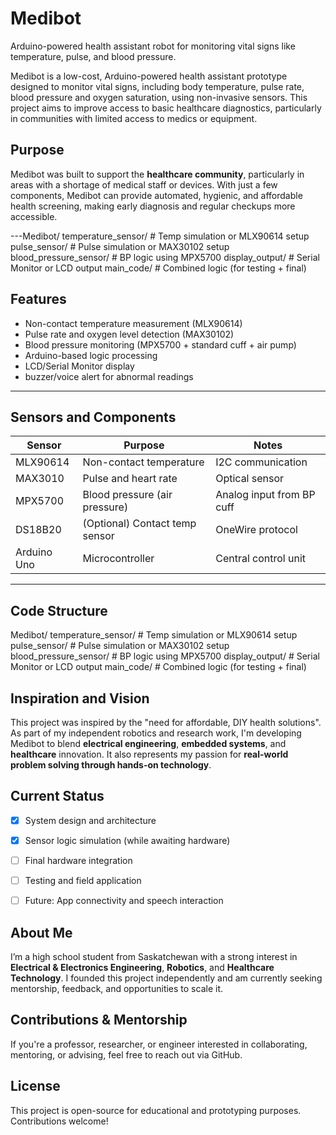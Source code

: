  # Medibot
Arduino-powered health assistant robot for monitoring vital signs like temperature, pulse, and blood pressure.
 

Medibot is a low-cost, Arduino-powered health assistant prototype designed to monitor vital signs, including body temperature, pulse rate, blood pressure and oxygen saturation, using non-invasive sensors. This project aims to improve access to basic healthcare diagnostics, particularly in communities with limited access to medics or equipment.


##  Purpose

Medibot was built to support the **healthcare community**, particularly in areas with a shortage of medical staff or devices. With just a few components, Medibot can provide automated, hygienic, and affordable health screening, making early diagnosis and regular checkups more accessible.

---Medibot/
temperature_sensor/ # Temp simulation or MLX90614 setup
 pulse_sensor/ # Pulse simulation or MAX30102 setup
 blood_pressure_sensor/ # BP logic using MPX5700
 display_output/ # Serial Monitor or LCD output
 main_code/ # Combined logic (for testing + final)
 

##  Features

-  Non-contact temperature measurement (MLX90614)
- Pulse rate and oxygen level detection (MAX30102)
-  Blood pressure monitoring (MPX5700 + standard cuff + air pump)
-  Arduino-based logic processing
-  LCD/Serial Monitor display
-  buzzer/voice alert for abnormal readings

---

##  Sensors and Components

| Sensor            | Purpose                         | Notes                           |
|-------------------|---------------------------------|----------------------------------|
|   MLX90614      | Non-contact temperature          | I2C communication                |
|    MAX3010      | Pulse and heart rate             | Optical sensor                   |
|    MPX5700      | Blood pressure (air pressure)    | Analog input from BP cuff        |
|    DS18B20       | (Optional) Contact temp sensor   | OneWire protocol                 |
|    Arduino Uno  | Microcontroller                  | Central control unit             |

---

##  Code Structure

Medibot/
 temperature_sensor/ # Temp simulation or MLX90614 setup
 pulse_sensor/ # Pulse simulation or MAX30102 setup
blood_pressure_sensor/ # BP logic using MPX5700
 display_output/ # Serial Monitor or LCD output
 main_code/ # Combined logic (for testing + final)


## Inspiration and Vision

This project was inspired by the "need for affordable, DIY health solutions". As part of my independent robotics and research work, I'm developing Medibot to blend **electrical engineering**, **embedded systems**, and **healthcare** innovation. It also represents my passion for **real-world problem solving through hands-on technology**.


##  Current Status

- [x] System design and architecture
- [x] Sensor logic simulation (while awaiting hardware)
- [ ] Final hardware integration
- [ ] Testing and field application
- [ ] Future: App connectivity and speech interaction


##  About Me

I’m a high school student from Saskatchewan with a strong interest in **Electrical & Electronics Engineering**, **Robotics**, and **Healthcare Technology**. I founded this project independently and am currently seeking mentorship, feedback, and opportunities to scale it.



##  Contributions & Mentorship

If you're a professor, researcher, or engineer interested in collaborating, mentoring, or advising, feel free to reach out via GitHub. 




  




##  License

This project is open-source for educational and prototyping purposes. Contributions welcome!
